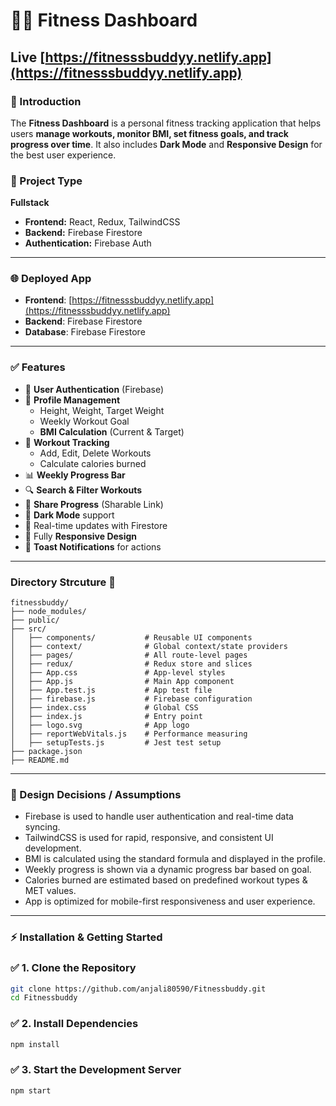 # 🏋️‍♀️ Fitness Dashboard  
## Live [https://fitnesssbuddyy.netlify.app](https://fitnesssbuddyy.netlify.app) 
### 📖 Introduction  
The **Fitness Dashboard** is a personal fitness tracking application that helps users **manage workouts, monitor BMI, set fitness goals, and track progress over time**. It also includes **Dark Mode** and **Responsive Design** for the best user experience.  


### 🧩 Project Type
**Fullstack**  
- **Frontend:** React, Redux, TailwindCSS  
- **Backend:** Firebase Firestore  
- **Authentication:** Firebase Auth   

---

### 🌐 Deployed App
- **Frontend**: [https://fitnesssbuddyy.netlify.app](https://fitnesssbuddyy.netlify.app)  
- **Backend**: Firebase Firestore  
- **Database**: Firebase Firestore  

---

### ✅ Features  
- 🔐 **User Authentication** (Firebase)  
- 👤 **Profile Management**  
  - Height, Weight, Target Weight  
  - Weekly Workout Goal  
  - **BMI Calculation** (Current & Target)  
- 🏃 **Workout Tracking**  
  - Add, Edit, Delete Workouts  
  - Calculate calories burned  
- 📊 **Weekly Progress Bar**  
- 🔍 **Search & Filter Workouts**  
- 🔗 **Share Progress** (Sharable Link)  
- 🌙 **Dark Mode** support  
- 🔄 Real-time updates with Firestore  
- 📱 Fully **Responsive Design**  
- 🔔 **Toast Notifications** for actions  

---

### Directory Strcuture 📁
```
fitnessbuddy/
├── node_modules/
├── public/
├── src/
│   ├── components/           # Reusable UI components
│   ├── context/              # Global context/state providers
│   ├── pages/                # All route-level pages
│   ├── redux/                # Redux store and slices
│   ├── App.css               # App-level styles
│   ├── App.js                # Main App component
│   ├── App.test.js           # App test file
│   ├── firebase.js           # Firebase configuration
│   ├── index.css             # Global CSS
│   ├── index.js              # Entry point
│   ├── logo.svg              # App logo
│   ├── reportWebVitals.js    # Performance measuring
│   ├── setupTests.js         # Jest test setup
├── package.json
├── README.md
```

---


### 🧠 Design Decisions / Assumptions

- Firebase is used to handle user authentication and real-time data syncing.
- TailwindCSS is used for rapid, responsive, and consistent UI development.
- BMI is calculated using the standard formula and displayed in the profile.
- Weekly progress is shown via a dynamic progress bar based on goal.
- Calories burned are estimated based on predefined workout types & MET values.
- App is optimized for mobile-first responsiveness and user experience.

---

### ⚡ Installation & Getting Started  

### ✅ 1. Clone the Repository  
```bash
git clone https://github.com/anjali80590/Fitnessbuddy.git
cd Fitnessbuddy
```

### ✅ 2. Install Dependencies
```bash 
npm install 
```

### ✅ 3. Start the Development Server
```bash 
npm start 
```
